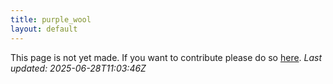 ```yaml
---
title: purple_wool
layout: default
---
```


This page is not yet made. If you want to contribute please do so [here](https://github.com/CrazyH2/Bigstone/blob/wiki/components/purple_wool.md).
_Last updated: 2025-06-28T11:03:46Z_
